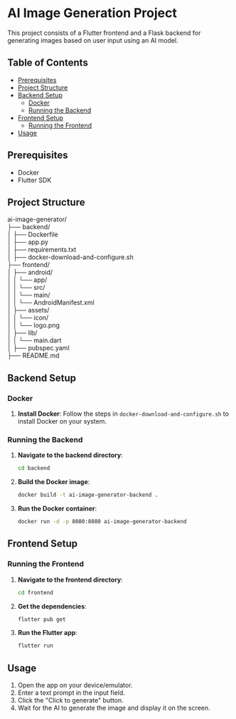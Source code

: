 # AI Image Generation Project

This project consists of a Flutter frontend and a Flask backend for generating images based on user input using an AI model.

## Table of Contents

- [Prerequisites](#prerequisites)
- [Project Structure](#project-structure)
- [Backend Setup](#backend-setup)
  - [Docker](#docker)
  - [Running the Backend](#running-the-backend)
- [Frontend Setup](#frontend-setup)
  - [Running the Frontend](#running-the-frontend)
- [Usage](#usage)
  

## Prerequisites

- Docker
- Flutter SDK

## Project Structure
ai-image-generator/ <br>
├── backend/ <br>
│ ├── Dockerfile <br>
│ ├── app.py <br>
│ ├── requirements.txt <br>
│ ├── docker-download-and-configure.sh <br>
├── frontend/ <br>
│ ├── android/ <br>
│ │ └── app/ <br>
│ │ └── src/ <br>
│ │ └── main/ <br>
│ │ └── AndroidManifest.xml <br>
│ ├── assets/ <br>
│ │ └── icon/ <br>
│ │ └── logo.png <br>
│ ├── lib/ <br>
│ │ └── main.dart <br> 
│ ├── pubspec.yaml <br>
├── README.md


## Backend Setup

### Docker

1. **Install Docker**: Follow the steps in `docker-download-and-configure.sh` to install Docker on your system.

### Running the Backend

1. **Navigate to the backend directory**:
    ```sh
    cd backend
    ```

2. **Build the Docker image**:
    ```sh
    docker build -t ai-image-generator-backend .
    ```

3. **Run the Docker container**:
    ```sh
    docker run -d -p 8080:8080 ai-image-generator-backend
    ```

## Frontend Setup

### Running the Frontend

1. **Navigate to the frontend directory**:
    ```sh
    cd frontend
    ```

2. **Get the dependencies**:
    ```sh
    flutter pub get
    ```

3. **Run the Flutter app**:
    ```sh
    flutter run
    ```

## Usage

1. Open the app on your device/emulator.
2. Enter a text prompt in the input field.
3. Click the "Click to generate" button.
4. Wait for the AI to generate the image and display it on the screen.





